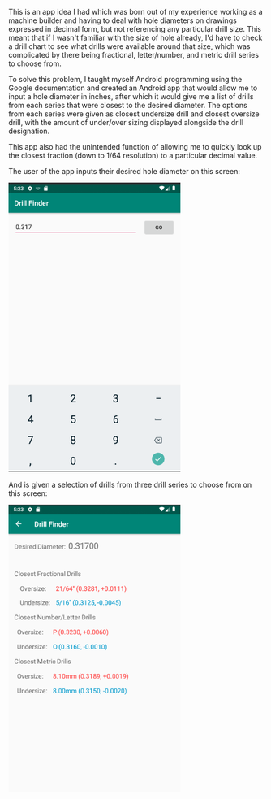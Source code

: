 This is an app idea I had which was born out of my experience working as a machine builder and having to deal with hole diameters
on drawings expressed in decimal form, but not referencing any particular drill size. This meant that if I wasn't familiar with 
the size of hole already, I'd have to check a drill chart to see what drills were available around that size, which was 
complicated by there being fractional, letter/number, and metric drill series to choose from.

To solve this problem, I taught myself Android programming using the Google documentation and created an Android app that would allow me to input a hole diameter in inches, after which it 
would give me a list of drills from each series that were closest to the desired diameter. The options from each series 
were given as closest undersize drill and closest oversize drill, with the amount of under/over sizing displayed alongside the drill designation.

This app also had the unintended function of allowing me to quickly look up the closest fraction (down to 1/64 resolution) to a particular decimal value.

The user of the app inputs their desired hole diameter on this screen: 

![Input Screen Snapshot](pics/inputscreen.png)

And is given a selection of drills from three drill series to choose from on this screen:

![Ouput Screen Snapshot](pics/outputscreen.png)

